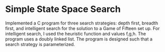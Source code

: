 # Simple State Space Search

Implemented a C program for three search strategies: depth first, breadth first, and intelligent search for the solution to a Game of Fifteen set up. For intelligent search, I used the heuristic function and values f,g,h. The program uses a doubly linked list. The program is designed such that a search strategy is parameterized.
